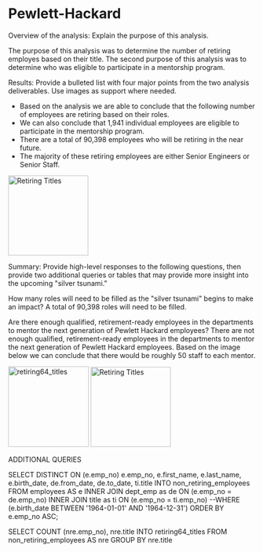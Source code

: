 # Pewlett-Hackard

Overview of the analysis: Explain the purpose of this analysis.

The purpose of this analysis was to determine the number of retiring employes based on their title. The second purpose of this analysis was to determine who was eligible to participate in a mentorship program.

Results: Provide a bulleted list with four major points from the two analysis deliverables. Use images as support where needed.
* Based on the analysis we are able to conclude that the following number of employees are retiring based on their roles. 
* We can also conclude that 1,941 individual employees are eligible to participate in the mentorship program.
* There are a total of 90,398 employees who will be retiring in the near future. 
* The majority of these retiring employees are either Senior Engineers or Senior Staff.

<img width="163" alt="Retiring Titles" src="https://user-images.githubusercontent.com/68453460/97129727-04ab8100-1716-11eb-8524-70a69ff0501c.png">

Summary: Provide high-level responses to the following questions, then provide two additional queries or tables that may provide more insight into the upcoming "silver tsunami."

How many roles will need to be filled as the "silver tsunami" begins to make an impact?
A total of 90,398 roles will need to be filled. 

Are there enough qualified, retirement-ready employees in the departments to mentor the next generation of Pewlett Hackard employees?
There are not enough qualified, retirement-ready employees in the departments to mentor the next generation of Pewlett Hackard employees. Based on the image below we can conclude that there would be roughly 50 staff to each mentor. 

<img width="164" alt="retiring64_titles" src="https://user-images.githubusercontent.com/68453460/97129726-037a5400-1716-11eb-8485-74d30b3f4135.png">
<img width="163" alt="Retiring Titles" src="https://u

Using similar ideology, if we ran the analysis for people born in 1964-01-01 to 1964-12-31 then the data would show that approximately 300,024 people would be eligible for retirement. This shows that 1965 would have a significantly lower number of retiring individuals or potentially more than 90,398 roles to fill if those born in 1964 will be retiring in the same year. 

![Mentoring_title](https://user-images.githubusercontent.com/68453460/97129925-708de980-1716-11eb-90a6-b4745c477545.png)

ADDITIONAL QUERIES

SELECT DISTINCT ON (e.emp_no) e.emp_no, 
e.first_name, 
e.last_name, 
e.birth_date,
de.from_date,
de.to_date,
ti.title
INTO non_retiring_employees
FROM employees AS e
INNER JOIN dept_emp as de
ON (e.emp_no = de.emp_no)
INNER JOIN title as ti
ON (e.emp_no = ti.emp_no)
--WHERE (e.birth_date BETWEEN '1964-01-01' AND '1964-12-31')
ORDER BY e.emp_no ASC;

SELECT COUNT (nre.emp_no), nre.title
INTO retiring64_titles
FROM non_retiring_employees AS nre
GROUP BY nre.title
